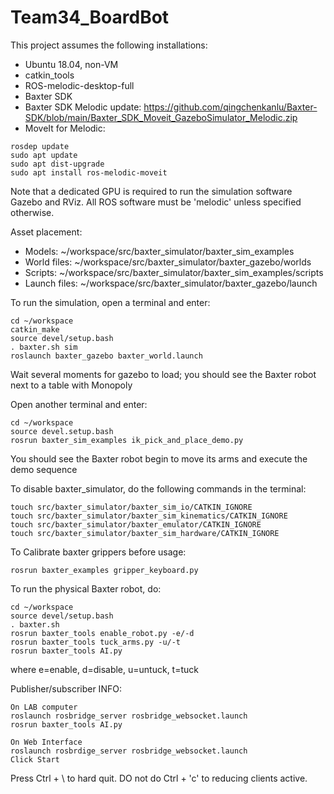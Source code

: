# Team34_BoardBot

This project assumes the following installations:

- Ubuntu 18.04, non-VM
- catkin_tools
- ROS-melodic-desktop-full
- Baxter SDK
- Baxter SDK Melodic update: https://github.com/qingchenkanlu/Baxter-SDK/blob/main/Baxter_SDK_Moveit_GazeboSimulator_Melodic.zip
- MoveIt for Melodic: 
```
rosdep update
sudo apt update
sudo apt dist-upgrade
sudo apt install ros-melodic-moveit
```
Note that a dedicated GPU is required to run the simulation software Gazebo and RViz.
All ROS software must be 'melodic' unless specified otherwise.

Asset placement:
- Models: ~/workspace/src/baxter_simulator/baxter_sim_examples
- World files: ~/workspace/src/baxter_simulator/baxter_gazebo/worlds
- Scripts: ~/workspace/src/baxter_simulator/baxter_sim_examples/scripts
- Launch files: ~/workspace/src/baxter_simulator/baxter_gazebo/launch


To run the simulation, open a terminal and enter:
```
cd ~/workspace
catkin_make
source devel/setup.bash
. baxter.sh sim
roslaunch baxter_gazebo baxter_world.launch
```
Wait several moments for gazebo to load; you should see the Baxter robot next to a table with Monopoly

Open another terminal and enter:
```
cd ~/workspace
source devel.setup.bash
rosrun baxter_sim_examples ik_pick_and_place_demo.py
```
You should see the Baxter robot begin to move its arms and execute the demo sequence

To disable baxter_simulator, do the following commands in the terminal:
```
touch src/baxter_simulator/baxter_sim_io/CATKIN_IGNORE
touch src/baxter_simulator/baxter_sim_kinematics/CATKIN_IGNORE
touch src/baxter_simulator/baxter_emulator/CATKIN_IGNORE
touch src/baxter_simulator/baxter_sim_hardware/CATKIN_IGNORE
```
To Calibrate baxter grippers before usage:
```
rosrun baxter_examples gripper_keyboard.py
```

To run the physical Baxter robot, do:
```
cd ~/workspace
source devel/setup.bash
. baxter.sh
rosrun baxter_tools enable_robot.py -e/-d
rosrun baxter_tools tuck_arms.py -u/-t
rosrun baxter_tools AI.py
```
where e=enable, d=disable, u=untuck, t=tuck

Publisher/subscriber INFO:
```
On LAB computer
roslaunch rosbridge_server rosbridge_websocket.launch
rosrun baxter_tools AI.py

On Web Interface
roslaunch rosbrdige_server rosbridge_websocket.launch
Click Start
```
Press Ctrl + \ to hard quit. DO not do Ctrl + 'c' to reducing clients active.


